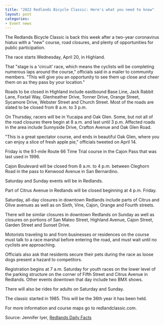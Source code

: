 ```yaml
---
title: "2022 Redlands Bicycle Classic: Here's what you need to know"
layout: post
categories:
- Event news
---
```


The Redlands Bicycle Classic is back this week after a two-year coronavirus hiatus with a "new" course, road closures, and plenty of opportunities for public participation.

The race starts Wednesday, April 20, in Highland.

That "stage is a 'circuit' race, which means the cyclists will be completing numerous laps around the course," officials said in a mailer to community members. "This will give you an opportunity to see them up close and cheer them on as they pass by your location."

Roads to be closed in Highland include eastbound Base Line, Jack Rabbit Lane, Foxtail Way, Glenheather Drive, Tonner Drive, Orange Street, Sycamore Drive, Webster Street and Church Street. Most of the roads are slated to be closed from 8 a.m. to 3 p.m.

On Thursday, racers will be in Yucaipa and Oak Glen. Some, but not all of the road closures there begin at 8 a.m. and last until 3 p.m. Affected roads in the area include Sunnyside Drive, Crafton Avenue and Oak Glen Road.

"This is a great spectator course, and ends in beautiful Oak Glen, where you can enjoy a slice of fresh apple pie," officials tweeted on April 14.

Friday is the 9.1-mile Route 66 Time Trial course in the Cajon Pass that was last used in 1996.

Cajon Boulevard will be closed from 8 a.m. to 4 p.m. between Cleghorn Road in the pass to Kenwood Avenue in San Bernardino.

Saturday and Sunday events will be in Redlands.

Part of Citrus Avenue in Redlands will be closed beginning at 4 p.m. Friday.

Saturday, all-day closures in downtown Redlands include parts of Citrus and Olive avenues as well as on Sixth, Vine, Cajon, Orange and Fourth streets.

There will be similar closures in downtown Redlands on Sunday as well as closures on portions of San Mateo Street, Highland Avenue, Cajon Street, Garden Street and Sunset Drive.

Motorists traveling to and from businesses or residences on the course must talk to a race marshal before entering the road, and must wait until no cyclists are approaching.

Officials also ask that residents secure their pets during the race as loose dogs present a hazard to competitors.

Registration begins at 7 a.m. Saturday for youth races on the lower level of the parking structure on the corner of Fifth Street and Citrus Avenue in Redlands. Other events downtown that day include two BMX shows.

There will also be rides for adults on Saturday and Sunday.

The classic started in 1985. This will be the 36th year it has been held.

For more information and course maps go to redlandclassic.com.

Source: Jennifer Iyer, [Redlands Daily Facts](https://www.redlandsdailyfacts.com/2022/04/18/2022-redlands-bicycle-classic-heres-what-you-need-to-know/)